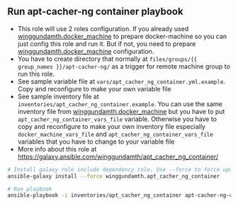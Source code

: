 Run apt-cacher-ng container playbook
---------------------------------------------------------------------------

- This role will use 2 roles configuration. If you already used [winggundamth.docker_machine](docker_machine.md) to prepare docker-machine so you can just config this role and run it. But if not, you need to prepare [winggundamth.docker_machine](docker_machine.md) configuration.
- You have to create directory that normally at ```files/groups/{{ group_names }}/apt-cacher-ng/``` as a trigger for remote machine group to run this role.
- See sample variable file at ```vars/apt_cacher_ng_container.yml.example```. Copy and reconfigure to make your own variable file
- See sample inventory file at ```inventories/apt_cacher_ng_container.example```. You can use the same inventory file from [winggundamth.docker_machine](docker_machine.md) but you have to put ```apt_cacher_ng_container_vars_file``` variable. Otherwise you have to copy and reconfigure to make your own inventory file especially ```docker_machine_vars_file``` and ```apt_cacher_ng_container_vars_file``` variables that you have to change to your variable file
- More info about this role at https://galaxy.ansible.com/winggundamth/apt_cacher_ng_container/

```bash
# Install galaxy role include dependency role. Use --force to force update to latest
ansible-galaxy install --force winggundamth.apt_cacher_ng_container

# Run playbook
ansible-playbook -i inventories/apt_cacher_ng_container apt-cacher-ng-container.yml
```
